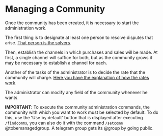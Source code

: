 # Managing a Community

Once the community has been created, it is necessary to start the administration work.

The first thing is to designate at least one person to resolve disputes that arise. [That person is the solvers](what-is-a-solver.md).

Then, establish the channels in which purchases and sales will be made. At first, a single channel will suffice for both, but as the community grows it may be necessary to establish a channel for each.

Another of the tasks of the administrator is to decide the rate that the community will charge. [Here you have the explanation of how the rates work](incentives.md).

The administrator can modify any field of the community whenever he wants.

**IMPORTANT**: To execute the community administration commands, the community with which you want to work must be selected by default.
To do this, use the 'Use by default' button that is displayed after executing `/findcomms`, you can also do it with the command `/setcomm` @tobemanagedgroup.
A telegram group gets its @group by going public.